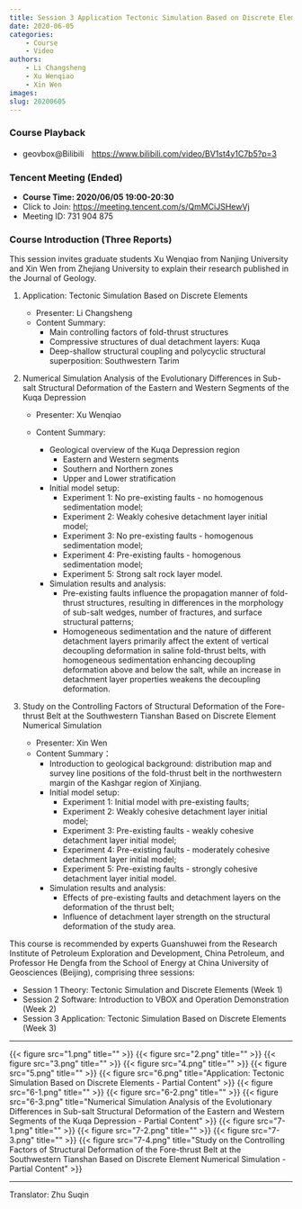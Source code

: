 ```yaml
---
title: Session 3 Application Tectonic Simulation Based on Discrete Elements
date: 2020-06-05
categories:
    - Course
    - Video
authors:
    - Li Changsheng
    - Xu Wenqiao
    - Xin Wen 
images:
slug: 20200605
---
```


### Course Playback

- geovbox@Bilibili　https://www.bilibili.com/video/BV1st4y1C7b5?p=3

### Tencent Meeting (Ended) 

- **Course Time: 2020/06/05 19:00-20:30**
- Click to Join: <https://meeting.tencent.com/s/QmMCiJSHewVj>
- Meeting ID: 731 904 875

### Course Introduction (Three Reports)

This session invites graduate students Xu Wenqiao from Nanjing University and Xin Wen from Zhejiang University to explain their research published in the Journal of Geology.

1. Application: Tectonic Simulation Based on Discrete Elements

    - Presenter: Li Changsheng
    - Content Summary:
        - Main controlling factors of fold-thrust structures
        - Compressive structures of dual detachment layers: Kuqa
        - Deep-shallow structural coupling and polycyclic structural superposition: Southwestern Tarim
    
2. Numerical Simulation Analysis of the Evolutionary Differences in Sub-salt Structural Deformation of the Eastern and Western Segments of the Kuqa Depression

    - Presenter: Xu Wenqiao

    - Content Summary:


        - Geological overview of the Kuqa Depression region
            - Eastern and Western segments
            - Southern and Northern zones
            - Upper and Lower stratification
        - Initial model setup:
            - Experiment 1: No pre-existing faults - no homogenous sedimentation model;
            - Experiment 2: Weakly cohesive detachment layer initial model;
            - Experiment 3: No pre-existing faults - homogenous sedimentation model;
            - Experiment 4: Pre-existing faults - homogenous sedimentation model;
            - Experiment 5: Strong salt rock layer model.
        - Simulation results and analysis:
            - Pre-existing faults influence the propagation manner of fold-thrust structures, resulting in differences in the morphology of sub-salt wedges, number of fractures, and surface structural patterns;
            - Homogeneous sedimentation and the nature of different detachment layers primarily affect the extent of vertical decoupling deformation in saline fold-thrust belts, with homogeneous sedimentation enhancing decoupling deformation above and below the salt, while an increase in detachment layer properties weakens the decoupling deformation.

3. Study on the Controlling Factors of Structural Deformation of the Fore-thrust Belt at the Southwestern Tianshan Based on Discrete Element Numerical Simulation

    - Presenter: Xin Wen
    - Content Summary：
        - Introduction to geological background: distribution map and survey line positions of the fold-thrust belt in the northwestern margin of the Kashgar region of Xinjiang.
        - Initial model setup:
            - Experiment 1: Initial model with pre-existing faults;
            - Experiment 2: Weakly cohesive detachment layer initial model;
            - Experiment 3: Pre-existing faults - weakly cohesive detachment layer initial model;
            - Experiment 4: Pre-existing faults - moderately cohesive detachment layer initial model;
            - Experiment 5: Pre-existing faults - strongly cohesive detachment layer initial model.
        - Simulation results and analysis:
            - Effects of pre-existing faults and detachment layers on the deformation of the thrust belt;
            - Influence of detachment layer strength on the structural deformation of the study area.


This course is recommended by experts Guanshuwei from the Research Institute of Petroleum Exploration and Development, China Petroleum, and Professor He Dengfa from the School of Energy at China University of Geosciences (Beijing), comprising three sessions:

  - Session 1 Theory: Tectonic Simulation and Discrete Elements (Week 1)
- Session 2 Software: Introduction to VBOX and Operation Demonstration (Week 2)
- Session 3 Application: Tectonic Simulation Based on Discrete Elements (Week 3)

---

{{< figure src="1.png" title="" >}}
{{< figure src="2.png" title="" >}}
{{< figure src="3.png" title="" >}}
{{< figure src="4.png" title="" >}}
{{< figure src="5.png" title="" >}}
{{< figure src="6.png" title="Application: Tectonic Simulation Based on Discrete Elements - Partial Content" >}}
{{< figure src="6-1.png" title="" >}}
{{< figure src="6-2.png" title="" >}}
{{< figure src="6-3.png" title="Numerical Simulation Analysis of the Evolutionary Differences in Sub-salt Structural Deformation of the Eastern and Western Segments of the Kuqa Depression - Partial Content" >}}
{{< figure src="7-1.png" title="" >}}
{{< figure src="7-2.png" title="" >}}
{{< figure src="7-3.png" title="" >}}
{{< figure src="7-4.png" title="Study on the Controlling Factors of Structural Deformation of the Fore-thrust Belt at the Southwestern Tianshan Based on Discrete Element Numerical Simulation - Partial Content" >}}



---

Translator: Zhu Suqin
